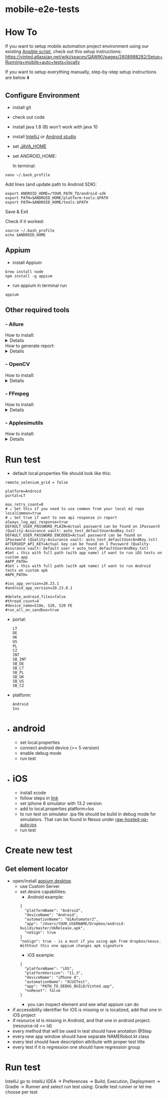 # mobile-e2e-tests

# How To
If you want to setup mobile automation project environment using our existing [Ansible script](https://github.com/vinted/automation-environment-setup), check out this setup instructions: https://vinted.atlassian.net/wiki/spaces/QAWIKI/pages/2608988282/Setup+Running+mobile+auto+tests+locally

If you want to setup everything manually, step-by-step setup instructions are below ⬇️

## Configure Environment
- install git
- check out code
- install java 1.8 (8) won't work with java 10
- install [IntelliJ](https://www.jetbrains.com/idea/download) or [Android studio](https://developer.android.com/studio/)
- set [JAVA_HOME](http://www.sajeconsultants.com/how-to-set-java_home-on-mac-os-x/)
- set ANDROID_HOME:

   In terminal:
```
nano ~/.bash_profile
```

   Add lines (and update path to Android SDK):
```
export ANDROID_HOME=/YOUR_PATH_TO/android-sdk
export PATH=$ANDROID_HOME/platform-tools:$PATH
export PATH=$ANDROID_HOME/tools:$PATH
```
   Save & Exit
   
   Check if it worked:
```
source ~/.bash_profile
echo $ANDROID_HOME
```
   
## Appium

- install Appium
```
brew install node
npm install -g appium
```
- run appium
   in terminal run
```
appium
```
## Other required tools

### - Allure

<summary>How to install:</summary>
<details>
   
```
brew untap qameta/allure
brew update
brew install allure
```

</details>

<summary>How to generate report:</summary>
<details>
   
```
cd PATH_TO_PROJECT
allure serve app/build/allure-results
```

</details>

### - OpenCV
<summary>How to install:</summary>
<details>
   
```
npm install -g opencv4nodejs
```

</details>

### - FFmpeg
<summary>How to install:</summary>
<details>
   
```
brew install ffmpeg
```

</details>

### - Applesimutils
<summary>How to install:</summary>
<details>
   
```
brew tap wix/brew
brew install applesimutils
```
After that, add it to the path in bash profile:

```
echo 'export PATH=$PATH:/usr/local/bin/applesimutils' >>~/.bash_profile && source ~/.bash_profile
```

</details>

# Run test
- default local.properties file should look like this:
```
remote_selenium_grid = false

platform=Android
portal=LT

max_retry_count=0
# ↓ Set this if you need to use common from your local m2 repo
localCommon=true
# ↓ Set true if want to see api response in report
always_log_api_response=true    
DEFAULT_USER_PASSWORD_PLAIN=Actual password can be found on 1Password (Quality-Assurance vault: auto_test_defaultUserAndKey.txt) 
DEFAULT_USER_PASSWORD_ENCODED=Actual password can be found on 1Password (Quality-Assurance vault: auto_test_defaultUserAndKey.txt)
AFTERSHIP_API_KEY=Actual key can be found on 1 Password (Quality-Assurance vault: Default user + auto_test_defaultUserAndKey.txt)
#Set ↓ this with full path (with app name) if want to run iOS tests on custom app
#APP_PATH=
#Set ↓ this with full path (with apk name) if want to run Android tests on custom apk
#APK_PATH=

#ios_app_version=20.23.1
#android_app_version=20.23.0.1

#delete_android_files=false
#thread_count=4
#device_name=S10e, S20, S20 FE
#run_all_on_sandbox=true
```
- portal:
   ```
   LT
   DE
   UK
   US
   PL
   CZ
   INT
   SB_INT
   SB_DE
   SB_LT
   SB_PL
   SB_UK
   SB_US
   SB_CZ
   ```
- platform: 
   ```
   Android
   Ios
   ```
- # android
   - set local.properties
   - connect android device (>= 5 version)
   - enable debug mode
   - run test
   
- # iOS
   - install xcode
   - follow steps in [link](http://appium.io/docs/en/drivers/ios-xcuitest-real-devices/)
   - set iphone 8 simulator with 13.2 version
   - add to local.properties platform=Ios
   - to run test on simulator .ipa file should be build in debug mode for simulators. That can be found in Nexus under [raw-hosted-qa-auto:ios](https://nexus.vinted.net/#browse/browse:raw-hosted-qa-auto:ios)
   - run test
   
# Create new test
## Get element locator
- open/install [appium desktop](http://appium.io/downloads.html)
   - use Custom Server
   - set desire capabilities:
      - Android example:
      ```
      {
        "platformName": "Android",
        "deviceName": "Android",
        "automationName": "UiAutomator2",
        "app": "/Users/YOUR_USERNAME/Dropbox/android-builds/master/UkRelease.apk",
        "noSign": true
      }
      "noSign": true - is a must if you using apk from dropbox/nexus. Withtout this one appium changes apk signature
      ```
      - iOS example:
      ```
      {
        "platformName": "iOS",
        "platformVersion": "11.3",
        "deviceName": "iPhone 8",
        "automationName": "XCUITest",
        "app": "PATH_TO_DEBUG_BUILD/Vinted.app",
        "noReset": false
      }
      ```
      - you can inspect element and see what appium can do
- if accessibility identifier for iOS is missing or is localized, add that one in iOS project
- if resource id is missing in Android, and that one in android project. (resource-id == Id)
- every method that will be used in test should have anotation @Step
- every new app window should have separate NAMERobot.kt class
- every test should have description attribute with proper test title
- every test if it is regression one should have regression group
   
# Run test

IntelliJ go to IntelliJ IDEA -> Preferences -> Build, Execution, Deployment -> Gradle -> Runner and select run test using: Gradle test runner or let me choose per test
